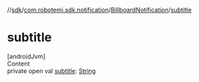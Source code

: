 //[sdk](../../../index.md)/[com.robotemi.sdk.notification](../index.md)/[BillboardNotification](index.md)/[subtitle](subtitle.md)



# subtitle  
[androidJvm]  
Content  
private open val [subtitle](subtitle.md): [String](https://developer.android.com/reference/kotlin/java/lang/String.html)  



